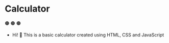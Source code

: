 # Calculator 
:orange_circle: :orange_circle: :orange_circle:
  
- Hi! :paperclip: This is a basic calculator created using HTML, CSS and JavaScript

